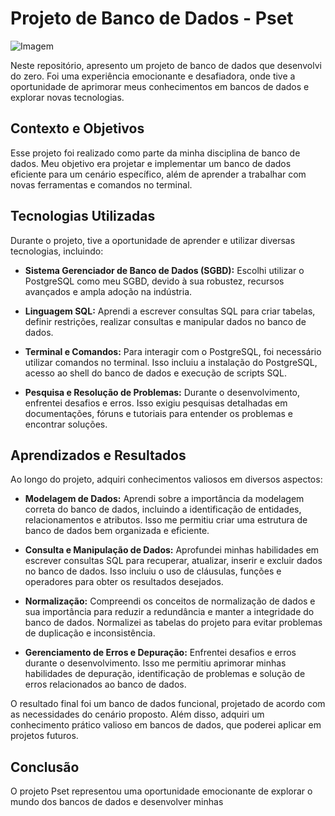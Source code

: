 # Projeto de Banco de Dados - Pset

![Imagem](https://www.estudopratico.com.br/wp-content/uploads/2015/08/banco-de-dados.jpg)

Neste repositório, apresento um projeto de banco de dados que desenvolvi do zero. Foi uma experiência emocionante e desafiadora, onde tive a oportunidade de aprimorar meus conhecimentos em bancos de dados e explorar novas tecnologias.

## Contexto e Objetivos

Esse projeto foi realizado como parte da minha disciplina de banco de dados. Meu objetivo era projetar e implementar um banco de dados eficiente para um cenário específico, além de aprender a trabalhar com novas ferramentas e comandos no terminal.

## Tecnologias Utilizadas

Durante o projeto, tive a oportunidade de aprender e utilizar diversas tecnologias, incluindo:

- **Sistema Gerenciador de Banco de Dados (SGBD):** Escolhi utilizar o PostgreSQL como meu SGBD, devido à sua robustez, recursos avançados e ampla adoção na indústria.

- **Linguagem SQL:** Aprendi a escrever consultas SQL para criar tabelas, definir restrições, realizar consultas e manipular dados no banco de dados.

- **Terminal e Comandos:** Para interagir com o PostgreSQL, foi necessário utilizar comandos no terminal. Isso incluiu a instalação do PostgreSQL, acesso ao shell do banco de dados e execução de scripts SQL.

- **Pesquisa e Resolução de Problemas:** Durante o desenvolvimento, enfrentei desafios e erros. Isso exigiu pesquisas detalhadas em documentações, fóruns e tutoriais para entender os problemas e encontrar soluções.

## Aprendizados e Resultados

Ao longo do projeto, adquiri conhecimentos valiosos em diversos aspectos:

- **Modelagem de Dados:** Aprendi sobre a importância da modelagem correta do banco de dados, incluindo a identificação de entidades, relacionamentos e atributos. Isso me permitiu criar uma estrutura de banco de dados bem organizada e eficiente.

- **Consulta e Manipulação de Dados:** Aprofundei minhas habilidades em escrever consultas SQL para recuperar, atualizar, inserir e excluir dados no banco de dados. Isso incluiu o uso de cláusulas, funções e operadores para obter os resultados desejados.

- **Normalização:** Compreendi os conceitos de normalização de dados e sua importância para reduzir a redundância e manter a integridade do banco de dados. Normalizei as tabelas do projeto para evitar problemas de duplicação e inconsistência.

- **Gerenciamento de Erros e Depuração:** Enfrentei desafios e erros durante o desenvolvimento. Isso me permitiu aprimorar minhas habilidades de depuração, identificação de problemas e solução de erros relacionados ao banco de dados.

O resultado final foi um banco de dados funcional, projetado de acordo com as necessidades do cenário proposto. Além disso, adquiri um conhecimento prático valioso em bancos de dados, que poderei aplicar em projetos futuros.

## Conclusão

O projeto Pset representou uma oportunidade emocionante de explorar o mundo dos bancos de dados e desenvolver minhas
